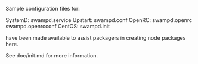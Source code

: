 Sample configuration files for:

SystemD: swampd.service
Upstart: swampd.conf
OpenRC:  swampd.openrc
         swampd.openrcconf
CentOS:  swampd.init

have been made available to assist packagers in creating node packages here.

See doc/init.md for more information.
